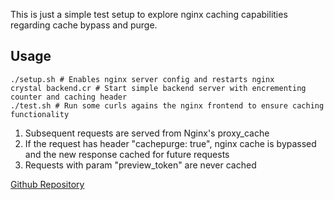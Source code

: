 This is just a simple test setup to explore nginx caching capabilities regarding cache bypass and purge.

## Usage

```
./setup.sh # Enables nginx server config and restarts nginx
crystal backend.cr # Start simple backend server with encrementing counter and caching header
./test.sh # Run some curls agains the nginx frontend to ensure caching functionality
```

1. Subsequent requests are served from Nginx's proxy_cache
2. If the request has header "cachepurge: true", nginx cache is bypassed and the new response cached for future requests
3. Requests with param "preview_token" are never cached

[Github Repository](https://github.com/straight-shoota/nginx-cache-test)
